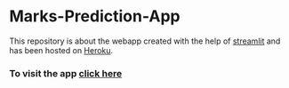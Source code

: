 # Marks-Prediction-App
This repository is about the webapp created with the help of [streamlit](https://www.streamlit.io/) and has been hosted on [Heroku](https://www.heroku.com).

### To visit the app [click here](https://marks-prediction1.herokuapp.com/)
